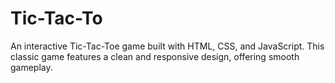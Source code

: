 # Tic-Tac-To
An interactive Tic-Tac-Toe game built with HTML, CSS, and JavaScript. This classic game features a clean and responsive design, offering smooth gameplay. 